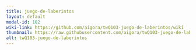 ```yaml
---
title: juego-de-laberintos
layout: default
modal-id: 102
wiki-link: https://github.com/aigora/twQ103-juego-de-laberintos/wiki
thumbnail: https://raw.githubusercontent.com/aigora/twQ103-juego-de-laberintos/master/logo.png
alt: twQ103-juego-de-laberintos
---
```


